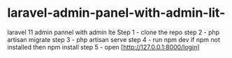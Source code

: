 # laravel-admin-panel-with-admin-lit-
laravel 11 admin pannel  with admin lte
Step 1 - clone the repo
step 2 - php artisan migrate
step 3 - php artisan serve
step 4 - run npm dev if npm not installed then npm install 
step 5 - open [http://127.0.0.1:8000/login] 
